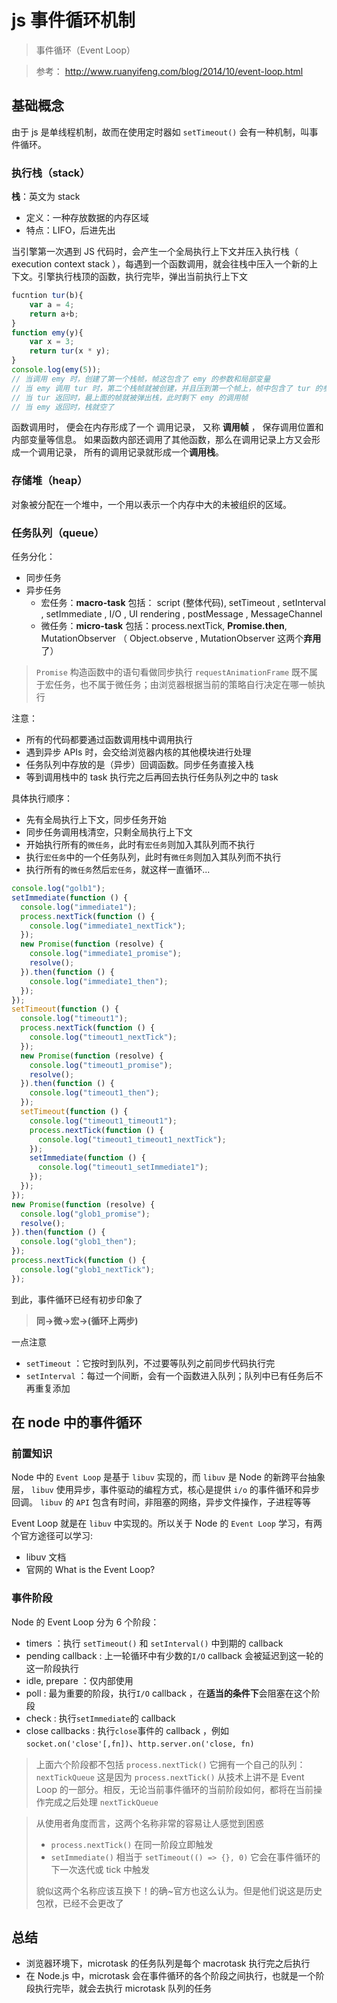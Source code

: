 # js 事件循环机制

> 事件循环（Event Loop）

> 参考： http://www.ruanyifeng.com/blog/2014/10/event-loop.html

## 基础概念

由于 js 是单线程机制，故而在使用定时器如 `setTimeout()` 会有一种机制，叫事件循环。

### 执行栈（stack）

**栈**：英文为 stack

- 定义：一种存放数据的内存区域
- 特点：LIFO，后进先出

当引擎第一次遇到 JS 代码时，会产生一个全局执行上下文并压入执行栈（ execution context stack ），每遇到一个函数调用，就会往栈中压入一个新的上下文。引擎执行栈顶的函数，执行完毕，弹出当前执行上下文

```js
fucntion tur(b){
    var a = 4;
    return a+b;
}
function emy(y){
    var x = 3;
    return tur(x * y);
}
console.log(emy(5));
// 当调用 emy 时，创建了第一个栈帧，帧这包含了 emy 的参数和局部变量
// 当 emy 调用 tur 时，第二个栈帧就被创建，并且压到第一个帧上，帧中包含了 tur 的参数和局部变量
// 当 tur 返回时，最上面的帧就被弹出栈，此时剩下 emy 的调用帧
// 当 emy 返回时，栈就空了
```

函数调用时， 便会在内存形成了一个 调用记录， 又称 **调用帧** ， 保存调用位置和内部变量等信息。 如果函数内部还调用了其他函数，那么在调用记录上方又会形成一个调用记录， 所有的调用记录就形成一个**调用栈**。

### 存储堆（heap）

对象被分配在一个堆中，一个用以表示一个内存中大的未被组织的区域。

### 任务队列（queue）

任务分化：

- 同步任务
- 异步任务
  - 宏任务：**macro-task** 包括： script (整体代码), setTimeout , setInterval , setImmediate , I/O , UI rendering , postMessage , MessageChannel
  - 微任务：**micro-task** 包括：process.nextTick, **Promise.then**, MutationObserver （ Object.observe , MutationObserver 这两个**弃用**了）

> `Promise` 构造函数中的语句看做同步执行
> `requestAnimationFrame` 既不属于宏任务，也不属于微任务；由浏览器根据当前的策略自行决定在哪一帧执行

注意：

- 所有的代码都要通过函数调用栈中调用执行
- 遇到异步 APIs 时，会交给浏览器内核的其他模块进行处理
- 任务队列中存放的是（异步）回调函数。同步任务直接入栈
- 等到调用栈中的 task 执行完之后再回去执行任务队列之中的 task

具体执行顺序：

- 先有全局执行上下文，同步任务开始
- 同步任务调用栈清空，只剩全局执行上下文
- 开始执行所有的`微任务`，此时有`宏任务`则加入其队列而不执行
- 执行`宏任务`中的一个任务队列，此时有`微任务`则加入其队列而不执行
- 执行所有的`微任务`然后`宏任务`，就这样一直循环...

```js
console.log("golb1");
setImmediate(function () {
  console.log("immediate1");
  process.nextTick(function () {
    console.log("immediate1_nextTick");
  });
  new Promise(function (resolve) {
    console.log("immediate1_promise");
    resolve();
  }).then(function () {
    console.log("immediate1_then");
  });
});
setTimeout(function () {
  console.log("timeout1");
  process.nextTick(function () {
    console.log("timeout1_nextTick");
  });
  new Promise(function (resolve) {
    console.log("timeout1_promise");
    resolve();
  }).then(function () {
    console.log("timeout1_then");
  });
  setTimeout(function () {
    console.log("timeout1_timeout1");
    process.nextTick(function () {
      console.log("timeout1_timeout1_nextTick");
    });
    setImmediate(function () {
      console.log("timeout1_setImmediate1");
    });
  });
});
new Promise(function (resolve) {
  console.log("glob1_promise");
  resolve();
}).then(function () {
  console.log("glob1_then");
});
process.nextTick(function () {
  console.log("glob1_nextTick");
});
```

到此，事件循环已经有初步印象了

> **同->微->宏->(循环上两步)**

一点注意

- `setTimeout` ：它按时到队列，不过要等队列之前同步代码执行完
- `setInterval` ：每过一个间断，会有一个函数进入队列；队列中已有任务后不再重复添加

## 在 node 中的事件循环

### 前置知识

Node 中的 `Event Loop` 是基于 `libuv` 实现的，而 `libuv` 是 Node 的新跨平台抽象层， `libuv` 使用异步，事件驱动的编程方式，核心是提供 `i/o` 的事件循环和异步回调。 `libuv` 的 `API` 包含有时间，非阻塞的网络，异步文件操作，子进程等等

Event Loop 就是在 `libuv` 中实现的。所以关于 Node 的 `Event Loop` 学习，有两个官方途径可以学习:

- libuv 文档
- 官网的 What is the Event Loop?

### 事件阶段

Node 的 Event Loop 分为 6 个阶段：

- timers ：执行 `setTimeout()` 和 `setInterval()` 中到期的 callback
- pending callback : 上一轮循环中有少数的`I/O` callback 会被延迟到这一轮的这一阶段执行
- idle, prepare ：仅内部使用
- poll : 最为重要的阶段，执行`I/O` callback ，在**适当的条件下**会阻塞在这个阶段
- check : 执行`setImmediate`的 callback
- close callbacks : 执行`close`事件的 callback ，例如`socket.on('close'[,fn])`、`http.server.on('close, fn)`

> 上面六个阶段都不包括 `process.nextTick()`
> 它拥有一个自己的队列：`nextTickQueue`
> 这是因为 `process.nextTick()` 从技术上讲不是 Event Loop 的一部分。相反，无论当前事件循环的当前阶段如何，都将在当前操作完成之后处理 `nextTickQueue`

> 从使用者角度而言，这两个名称非常的容易让人感觉到困惑
>
> - `process.nextTick()` 在同一阶段立即触发
> - `setImmediate()` 相当于 `setTimeout(() => {}, 0)` 它会在事件循环的下一次迭代或 tick 中触发
>
> 貌似这两个名称应该互换下！的确~官方也这么认为。但是他们说这是历史包袱，已经不会更改了

## 总结

- 浏览器环境下，microtask 的任务队列是每个 macrotask 执行完之后执行
- 在 Node.js 中，microtask 会在事件循环的各个阶段之间执行，也就是一个阶段执行完毕，就会去执行 microtask 队列的任务
